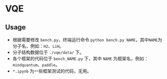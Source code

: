 # VQE

## Usage

- 根据需要修改 `bench.py`，终端运行命令 `python bench.py NAME`，其中`NAME`为分子名，例如：`H2`、`LiH`。
- 分子结构数据位于 `./vqe/data/` 下。
- 各个框架的代码位于 `bench_NAME.py` 下，其中 `NAME` 为框架名，例如：`mindquantum`、`paddle`。
- `*.ipynb` 为一些框架测试的代码，无用。

